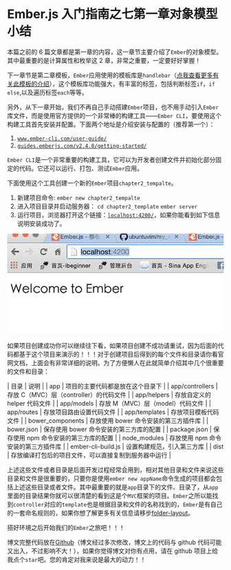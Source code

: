 # Ember.js 入门指南之七第一章对象模型小结

本篇之前的 6 篇文章都是第一章的内容，这一章节主要介绍了`Ember`的对象模型。其中最重要的是计算属性和枚举这 2 章，非常之重要，一定要好好掌握！

下一章节是第二章模板，`Ember`应用使用的模板库是`handlebar`（[点我查看更多有关此模板的介绍](http://handlebarsjs.com/)），这个模板库功能强大，有丰富的标签，包括判断标签`if`，`if else`,以及遍历标签`each`等等。

另外，从下一章开始，我们不再自己手动搭建`Ember`项目，也不用手动引入`Ember`库文件，而是使用官方提供的一个非常棒的构建工具——`Ember CLI`，要使用这个构建工具首先安装并配置。下面两个地址是介绍安装与配置的（推荐第一个）：

1.  [`www.ember-cli.com/user-guide/`](http://www.ember-cli.com/user-guide/)
2.  [`guides.emberjs.com/v2.4.0/getting-started/`](https://guides.emberjs.com/v2.4.0/getting-started/)

`Ember CLI`是一个非常重要的构建工具，它可以为开发者创建文件并初始化部分固定的代码。它还可以运行、打包、测试`Ember`应用。

下面使用这个工具创建一个新的`Ember`项目`chapter2_tempalte`。

1.  新建项目命令:
    `ember new chapter2_tempalte`
2.  进入项目目录并启动服务器：
    `cd chapter2_template`
    `ember server`
3.  运行项目，浏览器打开这个链接：[`localhost:4200/`](http://localhost:4200/)，如果你能看到如下信息说明安装成功了。

![run proj](img/5dd8c922b3314fbf6739a2c375bfaf13.jpg)

如果项目创建成功你可以继续往下看，如果项目创建不成功请重试，因为后面的代码都基于这个项目来演示的！！！对于创建项目后得到的每个文件和目录请你看官网文档，上面会有非常详细的说明。为了方便懒人在此就简单介绍其中几个很重要的文件和目录：

| 目录 | 说明 |
| app | 项目的主要代码都是放在这个目录下 |
| app/controllers | 存放 C（MVC）层（controller）的代码文件 |
| app/helpers | 存放自定义的 helper 代码文件 |
| app/models | 存放 M（MVC）层（model）代码文件 |
| app/routes | 存放项目路由设置代码文件 |
| app/templates | 存放项目模板代码文件 |
| bower_components | 存放使用 bower 命令安装的第三方插件库 |
| bower.json | 保存使用 bower 命令安装的第三方库的配置 |
| package.json | 保存使用 npm 命令安装的第三方库的配置 |
| node_modules | 存放使用 npm 命令安装的第三方插件库 |
| ember-cli-build.js | 设置构建规范，引入第三方库 |
| dist | 存放编译打包后的项目文件，可以直接复制到服务器中运行 |

上述这些文件或者目录是后面开发过程经常会用到，相对其他目录和文件来说这些目录和文件是很重要的，只要你是使用`ember new appName`命令生成的项目都会包括上述这些目录或者文件。其中最重要的就是`app`目录下的文件、目录了，从`app`里面的目录结果你就可以很清楚的看到这是个`MVC`框架的项目。`Ember`之所以能找到`controller`对应的`template`也是根据目录和文件的名称找到的，`Ember`是有自己的一套命名规则的，如果你想了解更多有关信息请移步[folder-layout](http://ember-cli.com/user-guide/#folder-layout)。

搭好环境之后开始我们的`Ember`之旅吧！！！

博文完整代码放在[Github](https://github.com/ubuntuvim/my_emberjs_code)（博文经过多次修改，博文上的代码与 github 代码可能又出入，不过影响不大！），如果你觉得博文对你有点用，请在 github 项目上给我点个`star`吧。您的肯定对我来说是最大的动力！！